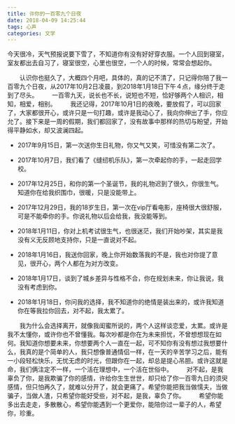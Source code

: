```yaml
---
title: 许你的一百零九个日夜
date: 2018-04-09 14:25:44
tags: 心声
categories: 文学
---
```


   今天很冷，天气预报说要下雪了，不知道你有没有好好穿衣服。一个人回到寝室，室友都出去自习了，寝室很空，心里也很空，一个人的时候，常常会想起你。

<!--more--> 

　　认识你也挺久了，大概四个月吧，具体的，真的记不清了，只记得你陪了我一百零九个日夜，从2017年10月2日凌晨，到2018年1月18日下午４点，缘分终于走到了尽头。
　　一百零九天，说长也不长，说短也不短，恰好够两个人相识，相知，相爱，相别。
　　我还记得，2017年10月1日的夜晚，要放假了，可以回家了，大家都很开心，或许只是一句打趣，或许是我动心了，我向你伸出了手，你应允了。接下来是一周的假期，我们都回家了，没有故事中那样的热切与盼望，开始得平静如水，却又波澜四起。
　　
* 2017年9月15日，第一次送你生日礼物，你又气又笑，可惜没有第二次了。

* 2017年10月7日，我们看了《缝纫机乐队》，第一次牵起你的手，一起走回学校。

* 2017年12月25日，和你的第一个圣诞节，我的礼物迟到了很久，你很生气。知道你在给我织围巾，很暖，只是没能带上。

* 2017年12月29日，我的18岁生日，第一次在vip厅看电影，座椅很大很舒服，可是不能牵你的手。你说礼物以后会给我，我没能等到。

* 2018年1月11日，你对上机考试很生气，也很迷茫，我们开始吵架，其实是我没有义无反顾地支持你，只是一直说对不起。

* 2018年1月16日，我送你回家，晚上你开始数落我的不是，我也对你提了意见，很开心，两个人都在为对方改变。

* 2018年1月17日，谈到了城乡差异与性格不合，你在规划未来，你让我说，我没有考虑到你。

* 2018年1月18日，你问我的选择，我不知道你的绝情是装出来的，或许我知道你在等我拉你回去，对不起，我太累了。

　　我为什么会选择离开，就像我闺蜜所说的，两个人这样谈恋爱，太累。或许是我不太懂你，或许你也不曾懂我。每次吵都是你在为未来担忧，不曾想想现在如何。我知道你想要未来，你想要两个人一直在一起，可不知你有没有想过我想要什么，我真的是个简单的人，我只想像普通情侣一样，在一天的辛苦学习之后，能有一小段轻松快乐，无忧无虑的时光，但跟你在一起，却总是提心吊胆。或许这就是命，我们俩注定不一样，一个活在理想中，一个活在世俗中。
　　对不起，是我辜负了你，是我欺骗了你的感情，许给你生生世世，却只给了你一百零九日的须臾感情，但只怕再久了，就难以分开了，就会更痛了。希望你能把我当做懦夫，当做骗子，当做人渣，只希望你能好受些，对不起，是我，辜负了你。
　　希望你能多出去走走，多散散心，希望你能遇到一个更爱你，能陪你过一辈子的人，希望你，珍重。